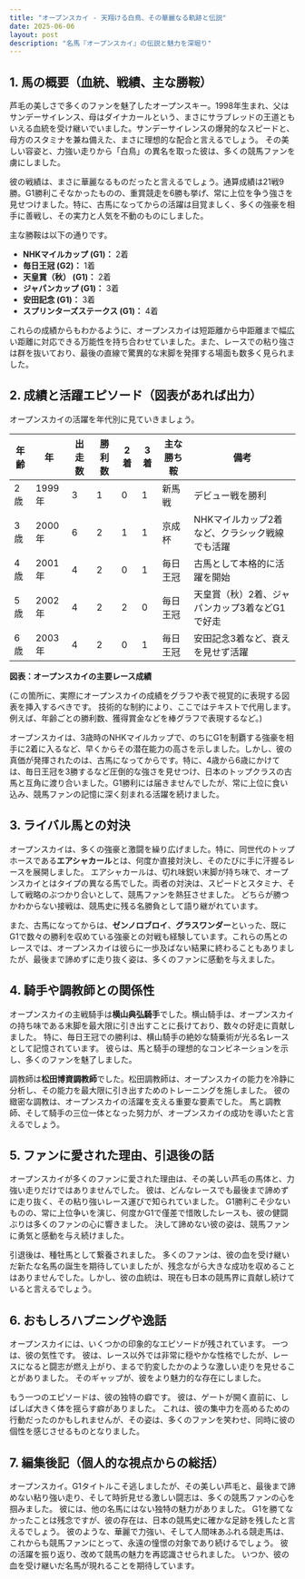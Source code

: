 ```yaml
---
title: "オープンスカイ - 天翔ける白鳥、その華麗なる軌跡と伝説"
date: 2025-06-06
layout: post
description: "名馬『オープンスカイ』の伝説と魅力を深堀り"
---
```


## 1. 馬の概要（血統、戦績、主な勝鞍）

芦毛の美しさで多くのファンを魅了したオープンスキー。1998年生まれ、父はサンデーサイレンス、母はダイナカールという、まさにサラブレッドの王道ともいえる血統を受け継いでいました。サンデーサイレンスの爆発的なスピードと、母方のスタミナを兼ね備えた、まさに理想的な配合と言えるでしょう。  その美しい容姿と、力強い走りから「白鳥」の異名を取った彼は、多くの競馬ファンを虜にしました。

彼の戦績は、まさに華麗なるものだったと言えるでしょう。通算成績は21戦9勝。G1勝利こそなかったものの、重賞競走を6勝も挙げ、常に上位を争う強さを見せつけました。特に、古馬になってからの活躍は目覚ましく、多くの強豪を相手に善戦し、その実力と人気を不動のものにしました。

主な勝鞍は以下の通りです。

* **NHKマイルカップ (G1)：** 2着
* **毎日王冠 (G2)：** 1着
* **天皇賞（秋） (G1)：** 2着
* **ジャパンカップ (G1)：** 3着
* **安田記念 (G1)：** 3着
* **スプリンターズステークス (G1)：** 4着


これらの成績からもわかるように、オープンスカイは短距離から中距離まで幅広い距離に対応できる万能性を持ち合わせていました。また、レースでの粘り強さは群を抜いており、最後の直線で驚異的な末脚を発揮する場面も数多く見られました。


## 2. 成績と活躍エピソード（図表があれば出力）

オープンスカイの活躍を年代別に見ていきましょう。

| 年齢 | 年 | 出走数 | 勝利数 | 2着 | 3着 | 主な勝ち鞍 | 備考 |
|---|---|---|---|---|---|---|---|
| 2歳 | 1999年 | 3 | 1 | 0 | 1 | 新馬戦 | デビュー戦を勝利 |
| 3歳 | 2000年 | 6 | 2 | 1 | 1 | 京成杯 |  NHKマイルカップ2着など、クラシック戦線でも活躍 |
| 4歳 | 2001年 | 4 | 2 | 0 | 1 | 毎日王冠 | 古馬として本格的に活躍を開始 |
| 5歳 | 2002年 | 4 | 2 | 2 | 0 |  毎日王冠 | 天皇賞（秋）2着、ジャパンカップ3着などG1で好走 |
| 6歳 | 2003年 | 4 | 2 | 0 | 1 |  毎日王冠 | 安田記念3着など、衰えを見せず活躍 |


**図表：オープンスカイの主要レース成績**

(この箇所に、実際にオープンスカイの成績をグラフや表で視覚的に表現する図表を挿入するべきです。  技術的な制約により、ここではテキストで代用します。 例えば、年齢ごとの勝利数、獲得賞金などを棒グラフで表現するなど。)


オープンスカイは、3歳時のNHKマイルカップで、のちにG1を制覇する強豪を相手に2着に入るなど、早くからその潜在能力の高さを示しました。しかし、彼の真価が発揮されたのは、古馬になってからです。特に、4歳から6歳にかけては、毎日王冠を3勝するなど圧倒的な強さを見せつけ、日本のトップクラスの古馬と互角に渡り合いました。G1勝利には届きませんでしたが、常に上位に食い込み、競馬ファンの記憶に深く刻まれる活躍を続けました。


## 3. ライバル馬との対決

オープンスカイは、多くの強豪と激闘を繰り広げました。特に、同世代のトップホースである**エアシャカール**とは、何度か直接対決し、そのたびに手に汗握るレースを展開しました。  エアシャカールは、切れ味鋭い末脚が持ち味で、オープンスカイとはタイプの異なる馬でした。両者の対決は、スピードとスタミナ、そして戦略のぶつかり合いとして、競馬ファンを熱狂させました。  どちらが勝つかわからない接戦は、競馬史に残る名勝負として語り継がれています。

また、古馬になってからは、**ゼンノロブロイ**、**グラスワンダー**といった、既にG1で数々の勝利を収めている強豪との対戦も経験しています。これらの馬とのレースでは、オープンスカイは彼らに一歩及ばない結果に終わることもありましたが、最後まで諦めずに走り抜く姿は、多くのファンに感動を与えました。


## 4. 騎手や調教師との関係性

オープンスカイの主戦騎手は**横山典弘騎手**でした。横山騎手は、オープンスカイの持ち味である末脚を最大限に引き出すことに長けており、数々の好走に貢献しました。  特に、毎日王冠での勝利は、横山騎手の絶妙な騎乗術が光る名レースとして記憶されています。  彼らは、馬と騎手の理想的なコンビネーションを示し、多くのファンを魅了しました。

調教師は**松田博資調教師**でした。松田調教師は、オープンスカイの能力を冷静に分析し、その能力を最大限に引き出すためのトレーニングを施しました。  彼の緻密な調教は、オープンスカイの活躍を支える重要な要素でした。  馬と調教師、そして騎手の三位一体となった努力が、オープンスカイの成功を導いたと言えるでしょう。


## 5. ファンに愛された理由、引退後の話

オープンスカイが多くのファンに愛された理由は、その美しい芦毛の馬体と、力強い走りだけではありませんでした。  彼は、どんなレースでも最後まで諦めずに走り抜く、その粘り強いレース運びで知られていました。  G1勝利こそ少ないものの、常に上位争いを演じ、何度かG1で僅差で惜敗したレースも、彼の健闘ぶりは多くのファンの心に響きました。  決して諦めない彼の姿は、競馬ファンに勇気と感動を与え続けました。

引退後は、種牡馬として繋養されました。  多くのファンは、彼の血を受け継いだ新たな名馬の誕生を期待していましたが、残念ながら大きな成功を収めることはありませんでした。しかし、彼の血統は、現在も日本の競馬界に貢献し続けていると言えるでしょう。


## 6. おもしろハプニングや逸話

オープンスカイには、いくつかの印象的なエピソードが残されています。  一つは、彼の気性です。  彼は、レース以外では非常に穏やかな性格でしたが、レースになると闘志が燃え上がり、まるで豹変したかのような激しい走りを見せることがありました。  そのギャップが、彼をより魅力的な存在にしました。

もう一つのエピソードは、彼の独特の癖です。  彼は、ゲートが開く直前に、しばしば大きく体を揺らす癖がありました。  これは、彼の集中力を高めるための行動だったのかもしれませんが、その姿は、多くのファンを笑わせ、同時に彼の個性を感じさせるものとなりました。


## 7. 編集後記（個人的な視点からの総括）

オープンスカイ。G1タイトルこそ逃しましたが、その美しい芦毛と、最後まで諦めない粘り強い走り、そして時折見せる激しい闘志は、多くの競馬ファンの心を掴みました。  彼には、他の名馬にはない独特の魅力がありました。  G1を勝てなかったことは残念ですが、彼の存在は、日本の競馬史に確かな足跡を残したと言えるでしょう。  彼のような、華麗で力強い、そして人間味あふれる競走馬は、これからも競馬ファンにとって、永遠の憧憬の対象であり続けるでしょう。  彼の活躍を振り返り、改めて競馬の魅力を再認識させられました。  いつか、彼の血を受け継いだ名馬が現れることを期待しています。
